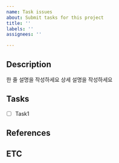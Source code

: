 ```yaml
---
name: Task issues
about: Submit tasks for this project
title: ''
labels: ''
assignees: ''

---
```


## Description
한 줄 설명을 작성하세요
상세 설명을 작성하세요
## Tasks
- [ ] Task1

## References

## ETC
